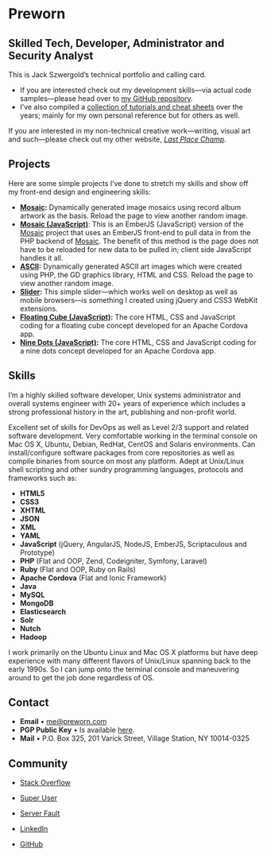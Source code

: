 # Preworn

## Skilled Tech, Developer, Administrator and Security Analyst

This is Jack Szwergold’s technical portfolio and calling card.

* If you are interested check out my development skills—via actual code samples—please head over to [my GitHub repository][12].
* I’ve also compiled a [collection of tutorials and cheat sheets][2] over the years; mainly for my own personal reference but for others as well.

If you are interested in my non-technical creative work—writing, visual art and such—please check out my other website, *[Last Place Champ][1]*. 

## Projects

Here are some simple projects I’ve done to stretch my skills and show off my front-end design and engineering skills:

* **[Mosaic][3]:** Dynamically generated image mosaics using record album artwork as the basis. Reload the page to view another random image.
* **[Mosaic (JavaScript)][4]**: This is an EmberJS (JavaScript) version of the [Mosaic][3] project that uses an EmberJS front-end to pull data in from the PHP backend of [Mosaic][3]. The benefit of this method is the page does not have to be reloaded for new data to be pulled in; client side JavaScript handles it all.
* **[ASCII][5]:** Dynamically generated ASCII art images which were created using PHP, the GD graphics library, HTML and CSS. Reload the page to view another random image.
* **[Slider][6]:** This simple slider—which works well on desktop as well as mobile browsers—is something I created using jQuery and CSS3 WebKit extensions.
* **[Floating Cube (JavaScript)][7]:** The core HTML, CSS and JavaScript coding for a floating cube concept developed for an Apache Cordova app.
* **[Nine Dots (JavaScript)][8]:** The core HTML, CSS and JavaScript coding for a nine dots concept developed for an Apache Cordova app.

## Skills

I’m a highly skilled software developer, Unix systems administrator and overall systems engineer with 20+ years of experience which includes a strong professional history in the art, publishing and non-profit world.

Excellent set of skills for DevOps as well as Level 2/3 support and related software development. Very comfortable working in the terminal console on Mac OS X, Ubuntu, Debian, RedHat, CentOS and Solaris environments. Can install/configure software packages from core repositories as well as compile binaries from source on most any platform. Adept at Unix/Linux shell scripting and other sundry programming languages, protocols and frameworks such as:

* **HTML5**
* **CSS3**
* **XHTML**
* **JSON**
* **XML**
* **YAML**
* **JavaScript** (jQuery, AngularJS, NodeJS, EmberJS, Scriptaculous and Prototype)
* **PHP** (Flat and OOP, Zend, Codeigniter, Symfony, Laravel)
* **Ruby** (Flat and OOP, Ruby on Rails)
* **Apache Cordova** (Flat and Ionic Framework)
* **Java**
* **MySQL**
* **MongoDB**
* **Elasticsearch**
* **Solr**
* **Nutch**
* **Hadoop**

I work primarily on the Ubuntu Linux and Mac OS X platforms but have deep experience with many different flavors of Unix/Linux spanning back to the early 1990s. So I can jump onto the terminal console and maneuvering around to get the job done regardless of OS.

## Contact

* **Email** • [me@preworn.com](mailto:me@preworn.com?Subject=Preworn%20Website%20Query)
* **PGP Public Key** • Is available [here][9].
* **Mail** • P.O. Box 325, 201 Varick Street, Village Station, NY 10014-0325

## Community

* [Stack Overflow][10]
* [Super User][11]
* [Server Fault][12]
* [LinkedIn][13]
* [GitHub][14]

  [1]: http://www.lastplacechamp.com/ "last Place Champ"
  [2]: tutorials_and_cheat_sheets/ "Tutorials and Cheat Sheets"
  [3]: projects/mosaic/ "Mosaic"
  [4]: projects/mosaic_js/ "Mosaic (JavaScript)"
  [5]: projects/ascii/ "ASCII"
  [6]: projects/slider/ "Slider"
  [7]: projects/floatingcube_js/ "Floating Cube (JavaScript)"
  [8]: projects/ninedots_js/ "Nine Dots (JavaScript)"
  [9]: pgp_public_key-preworn.asc.txt
  [10]: http://stackoverflow.com/users/117259/jakegould "Stack Overflow"
  [11]: http://superuser.com/users/167207/jakegould "Super User"
  [12]: http://serverfault.com/users/100013/jakegould "Server Fault"
  [13]: http://www.linkedin.com/in/jackszwergold "Linked In"
  [14]: https://github.com/JackSzwergold
